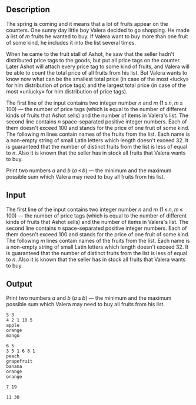 ## Description

<div><p>The spring is coming and it means that a lot of fruits appear on the counters. One sunny day little boy Valera decided to go shopping. He made a list of <span class="tex-span"><i>m</i></span> fruits he wanted to buy. If Valera want to buy more than one fruit of some kind, he includes it into the list several times. </p><p>When he came to the fruit stall of Ashot, he saw that the seller hadn't distributed price tags to the goods, but put all price tags on the counter. Later Ashot will attach every price tag to some kind of fruits, and Valera will be able to count the total price of all fruits from his list. But Valera wants to know now what can be the smallest total price (in case of the most «lucky» for him distribution of price tags) and the largest total price (in case of the most «unlucky» for him distribution of price tags).</p></div><div class="input-specification"><p>The first line of the input contains two integer number <span class="tex-span"><i>n</i></span> and <span class="tex-span"><i>m</i></span> (<span class="tex-span">1 ≤ <i>n</i>, <i>m</i> ≤ 100</span>) — the number of price tags (which is equal to the number of different kinds of fruits that Ashot sells) and the number of items in Valera's list. The second line contains <span class="tex-span"><i>n</i></span> space-separated positive integer numbers. Each of them doesn't exceed <span class="tex-span">100</span> and stands for the price of one fruit of some kind. The following <span class="tex-span"><i>m</i></span> lines contain names of the fruits from the list. Each name is a non-empty string of small Latin letters which length doesn't exceed 32. It is guaranteed that the number of distinct fruits from the list is less of equal to <span class="tex-span"><i>n</i></span>. Also it is known that the seller has in stock all fruits that Valera wants to buy.</p></div><div class="output-specification"><p>Print two numbers <span class="tex-span"><i>a</i></span> and <span class="tex-span"><i>b</i></span> (<span class="tex-span"><i>a</i> ≤ <i>b</i></span>) — the minimum and the maximum possible sum which Valera may need to buy all fruits from his list.</p></div>

## Input

<p>The first line of the input contains two integer number <span class="tex-span"><i>n</i></span> and <span class="tex-span"><i>m</i></span> (<span class="tex-span">1 ≤ <i>n</i>, <i>m</i> ≤ 100</span>) — the number of price tags (which is equal to the number of different kinds of fruits that Ashot sells) and the number of items in Valera's list. The second line contains <span class="tex-span"><i>n</i></span> space-separated positive integer numbers. Each of them doesn't exceed <span class="tex-span">100</span> and stands for the price of one fruit of some kind. The following <span class="tex-span"><i>m</i></span> lines contain names of the fruits from the list. Each name is a non-empty string of small Latin letters which length doesn't exceed 32. It is guaranteed that the number of distinct fruits from the list is less of equal to <span class="tex-span"><i>n</i></span>. Also it is known that the seller has in stock all fruits that Valera wants to buy.</p>

## Output

<p>Print two numbers <span class="tex-span"><i>a</i></span> and <span class="tex-span"><i>b</i></span> (<span class="tex-span"><i>a</i> ≤ <i>b</i></span>) — the minimum and the maximum possible sum which Valera may need to buy all fruits from his list.</p>





```input1
5 3
4 2 1 10 5
apple
orange
mango

```




```input2
6 5
3 5 1 6 8 1
peach
grapefruit
banana
orange
orange

```




```output1
7 19

```




```output2
11 30

```


